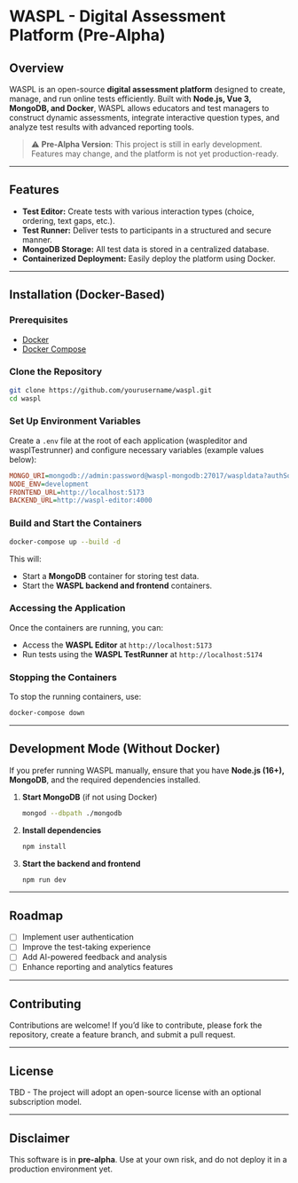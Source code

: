 # WASPL - Digital Assessment Platform (Pre-Alpha)

## Overview
WASPL is an open-source **digital assessment platform** designed to create, manage, and run online tests efficiently. Built with **Node.js, Vue 3, MongoDB, and Docker**, WASPL allows educators and test managers to construct dynamic assessments, integrate interactive question types, and analyze test results with advanced reporting tools.

> ⚠️ **Pre-Alpha Version**: This project is still in early development. Features may change, and the platform is not yet production-ready.

---

## Features
- **Test Editor:** Create tests with various interaction types (choice, ordering, text gaps, etc.).
- **Test Runner:** Deliver tests to participants in a structured and secure manner.
- **MongoDB Storage:** All test data is stored in a centralized database.
- **Containerized Deployment:** Easily deploy the platform using Docker.

---

## Installation (Docker-Based)

### **Prerequisites**
- [Docker](https://www.docker.com/get-started)
- [Docker Compose](https://docs.docker.com/compose/install/)

### **Clone the Repository**
```bash
git clone https://github.com/yourusername/waspl.git
cd waspl
```

### **Set Up Environment Variables**
Create a `.env` file at the root of each application (waspleditor and wasplTestrunner) and configure necessary variables (example values below):
```ini
MONGO_URI=mongodb://admin:password@waspl-mongodb:27017/waspldata?authSource=admin
NODE_ENV=development
FRONTEND_URL=http://localhost:5173
BACKEND_URL=http://waspl-editor:4000
```

### **Build and Start the Containers**
```bash
docker-compose up --build -d
```
This will:
- Start a **MongoDB** container for storing test data.
- Start the **WASPL backend and frontend** containers.

### **Accessing the Application**
Once the containers are running, you can:
- Access the **WASPL Editor** at `http://localhost:5173`
- Run tests using the **WASPL TestRunner** at `http://localhost:5174`

### **Stopping the Containers**
To stop the running containers, use:
```bash
docker-compose down
```

---

## Development Mode (Without Docker)
If you prefer running WASPL manually, ensure that you have **Node.js (16+), MongoDB**, and the required dependencies installed.

1. **Start MongoDB** (if not using Docker)
   ```bash
   mongod --dbpath ./mongodb
   ```
2. **Install dependencies**
   ```bash
   npm install
   ```
3. **Start the backend and frontend**
   ```bash
   npm run dev
   ```

---

## Roadmap
- [ ] Implement user authentication
- [ ] Improve the test-taking experience
- [ ] Add AI-powered feedback and analysis
- [ ] Enhance reporting and analytics features

---

## Contributing
Contributions are welcome! If you’d like to contribute, please fork the repository, create a feature branch, and submit a pull request.

---

## License
TBD - The project will adopt an open-source license with an optional subscription model.

---

## Disclaimer
This software is in **pre-alpha**. Use at your own risk, and do not deploy it in a production environment yet.

